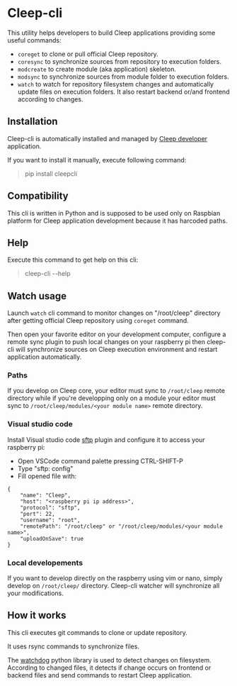 # Cleep-cli

This utility helps developers to build Cleep applications providing some useful commands:
* `coreget` to clone or pull official Cleep repository.
* `coresync` to synchronize sources from repository to execution folders.
* `modcreate` to create module (aka application) skeleton.
* `modsync` to synchronize sources from module folder to execution folders.
* `watch` to watch for repository filesystem changes and automatically update files on execution folders. It also restart backend or/and frontend according to changes.

## Installation
Cleep-cli is automatically installed and managed by [Cleep developer](https://github.com/tangb/cleepmod-developer) application.

If you want to install it manually, execute following command:
> pip install cleepcli

## Compatibility
This cli is written in Python and is supposed to be used only on Raspbian platform for Cleep application development because it has harcoded paths.

## Help
Execute this command to get help on this cli:
> cleep-cli --help

## Watch usage
Launch `watch` cli command to monitor changes on "/root/cleep" directory after getting official Cleep repository using `coreget` command.

Then open your favorite editor on your development computer, configure a remote sync plugin to push local changes on your raspberry pi then cleep-cli will synchronize sources on Cleep execution environment and restart application automatically.

### Paths
If you develop on Cleep core, your editor must sync to `/root/cleep` remote directory while if you're developping only on a module your editor must sync to `/root/cleep/modules/<your module name>` remote directory.

### Visual studio code
Install Visual studio code [sftp](https://marketplace.visualstudio.com/items?itemName=liximomo.sftp) plugin and configure it to access your raspberry pi:
* Open VSCode command palette pressing CTRL-SHIFT-P
* Type "sftp: config"
* Fill opened file with:

```
{
    "name": "Cleep",
    "host": "<raspberry pi ip address>",
    "protocol": "sftp",
    "port": 22,
    "username": "root",
    "remotePath": "/root/cleep" or "/root/cleep/modules/<your module name>",
    "uploadOnSave": true
}
```

### Local developements
If you want to develop directly on the raspberry using vim or nano, simply develop on `/root/cleep/` directory. Cleep-cli watcher will synchronize all your modifications.

## How it works
This cli executes git commands to clone or update repository.

It uses rsync commands to synchronize files.

The [watchdog](https://pypi.org/project/watchdog/) python library is used to detect changes on filesystem. According to changed files, it detects if change occurs on frontend or backend files and send commands to restart Cleep application.


